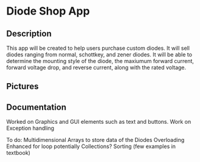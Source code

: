 # Diode Shop App
## Description
This app will be created to help users purchase custom diodes. It will sell diodes ranging from normal, schottkey, and zener diodes. It will be able to determine the mounting style of the diode, the maxiumum forward current, forward voltage drop, and reverse current, along with the rated voltage. 

## Pictures


## Documentation

Worked on Graphics and GUI elements such as text and buttons. 
Work on Exception handling

To do: 
Multidimensional Arrays to store data of the Diodes
Overloading
Enhanced for loop potentially
Collections?
Sorting (few examples in textbook)
